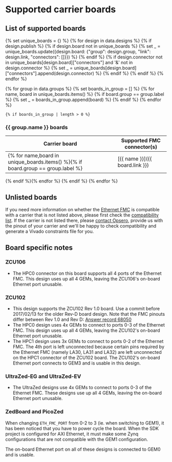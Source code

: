 # Supported carrier boards

## List of supported boards

{% set unique_boards = {} %}
{% for design in data.designs %}
    {% if design.publish %}
        {% if design.board not in unique_boards %}
            {% set _ = unique_boards.update({design.board: {"group": design.group, "link": design.link, "connectors": []}}) %}
        {% endif %}
        {% if design.connector not in unique_boards[design.board]["connectors"] and '&' not in design.connector %}
            {% set _ = unique_boards[design.board]["connectors"].append(design.connector) %}
        {% endif %}
    {% endif %}
{% endfor %}

{% for group in data.groups %}
    {% set boards_in_group = [] %}
    {% for name, board in unique_boards.items() %}
        {% if board.group == group.label %}
            {% set _ = boards_in_group.append(board) %}
        {% endif %}
    {% endfor %}

    {% if boards_in_group | length > 0 %}
### {{ group.name }} boards

| Carrier board        | Supported FMC connector(s)    |
|---------------------|--------------|
{% for name,board in unique_boards.items() %}{% if board.group == group.label %}| [{{ name }}]({{ board.link }}) | {% for connector in board.connectors %}{{ connector }} {% endfor %} |
{% endif %}{% endfor %}
{% endif %}
{% endfor %}

## Unlisted boards

If you need more information on whether the [Ethernet FMC] is compatible with a carrier that is not listed above, please first check the
[compatibility list]. If the carrier is not listed there, please [contact Opsero],
provide us with the pinout of your carrier and we'll be happy to check compatibility and generate a Vivado constraints file for you.

## Board specific notes

### ZCU106

* The HPC0 connector on this board supports all 4 ports of the Ethernet FMC. This design uses up all 4 GEMs,
  leaving the ZCU106's on-board Ethernet port unusable.

### ZCU102

* This design supports the ZCU102 Rev 1.0 board. Use a commit before 2017/02/13 for the older Rev-D board design.
  Note that the FMC pinouts differ between Rev 1.0 and Rev D: [Answer record 68050](https://www.xilinx.com/support/answers/68050.html)
* The HPC0 design uses 4x GEMs to connect to ports 0-3 of the Ethernet FMC. This design uses up all 4 GEMs,
  leaving the ZCU102's on-board Ethernet port unusable.
* The HPC1 design uses 3x GEMs to connect to ports 0-2 of the Ethernet FMC. The 4th port is left unconnected
  because certain pins required by the Ethernet FMC (namely LA30, LA31 and LA32) are left unconnected 
  on the HPC1 connector of the ZCU102 board. The ZCU102's on-board Ethernet port connects to GEM3 and is usable
  in this design.

### UltraZed-EG and UltraZed-EV

* The UltraZed designs use 4x GEMs to connect to ports 0-3 of the Ethernet FMC. These designs use up all 4 GEMs,
  leaving the on-board Ethernet port unusable.

### ZedBoard and PicoZed

When changing `ETH_FMC_PORT` from 0-2 to 3 (ie. when switching to GEM1), it has been noticed that
you have to power cycle the board. When the SDK project is configured for AXI Ethernet, it must make some
Zynq configurations that are not compatible with the GEM1 configuration.

The on-board Ethernet port on all of these designs is connected to GEM0 and is usable.


[contact Opsero]: https://opsero.com/contact-us
[compatibility list]: https://ethernetfmc.com/documentation/compatiblility.html
[Ethernet FMC]: https://ethernetfmc.com
[ZedBoard]: https://www.avnet.com/wps/portal/us/products/avnet-boards/avnet-board-families/zedboard/zedboard-board-family
[PicoZed FMC Carrier Card V2]: https://www.avnet.com/wps/portal/silica/products/product-highlights/2016/xilinx-picozed-fmc-carrier-card-v2/
[PicoZed 7030]: https://www.avnet.com/wps/portal/us/products/avnet-boards/avnet-board-families/picozed/picozed-board-family
[UltraZed-EG PCIe Carrier Card]: https://www.xilinx.com/products/boards-and-kits/1-mb9rqb.html
[UltraZed EV Carrier Card]: https://www.xilinx.com/products/boards-and-kits/1-y3n9v1.html
[ZC706 Evaluation board]: https://www.xilinx.com/zc706
[ZCU102 Evaluation board]: https://www.xilinx.com/zcu102
[ZCU104 Evaluation board]: https://www.xilinx.com/zcu104
[ZCU106 Evaluation board]: https://www.xilinx.com/zcu106
[ZCU111 Evaluation board]: https://www.xilinx.com/zcu111
[ZCU208 Evaluation board]: https://www.xilinx.com/zcu208
[PicoZed Hardware User Guide]: https://www.element14.com/community/servlet/JiveServlet/downloadBody/90974-102-2-394635/5279-UG-PicoZed-7015-7030-V2_1.pdf
[PYNQ-ZU Evaluation board]: https://www.tul.com.tw/ProductsPYNQ-ZU.html


